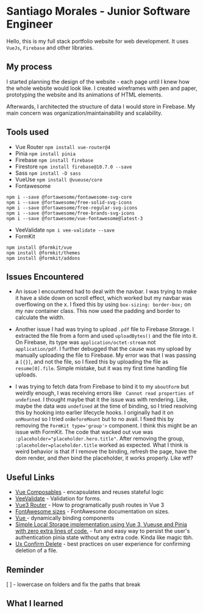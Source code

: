 # Santiago Morales - Junior Software Engineer

Hello, this is my full stack portfolio website for web development. It uses `VueJs`, `Firebase` and other libraries.

## My process

I started planning the design of the website - each page until I knew how the whole website would look like. I created wireframes with pen and paper, prototyping the website and its animations of HTML elements.

Afterwards, I architected the structure of data I would store in Firebase. My main concern was organization/maintainability and scalability.

## Tools used

- Vue Router `npm install vue-router@4`
- Pinia `npm install pinia`
- Firebase `npm install firebase`
- Firestore `npm install firebase@10.7.0 --save`
- Sass `npm install -D sass`
- VueUse `npm install @vueuse/core`
- Fontawesome

```shell
npm i --save @fortawesome/fontawesome-svg-core
npm i --save @fortawesome/free-solid-svg-icons
npm i --save @fortawesome/free-regular-svg-icons
npm i --save @fortawesome/free-brands-svg-icons
npm i --save @fortawesome/vue-fontawesome@latest-3
```

- VeeValidate `npm i vee-validate --save`
- FormKit

```shell
npm install @formkit/vue
npm install @formkit/themes
npm install @formkit/addons
```

## Issues Encountered

- An issue I encountered had to deal with the navbar. I was trying to make it have a slide down on scroll effect, which worked but my navbar was overflowing on the x. I fixed this by using `box-sizing: border-box;` on my nav container class. This now used the padding and border to calculate the width.

- Another issue I had was trying to upload `.pdf` file to Firebase Storage. I extracted the file from a form and used `uploadBytes()` and the file into it. On Firebase, its type was `application/octet-stream` not `application/pdf`. I further debugged that the cause was my upload by manually uploading the file to Firebase. My error was that I was passing a `[{}]`, and not the file, so I fixed this by uploading the file as `resume[0].file`. Simple mistake, but it was my first time handling file uploads.

- I was trying to fetch data from Firebase to bind it to my `aboutForm` but weirdly enough, I was receiving errors like ` Cannot read properties of undefined`. I thought maybe that it the issue was with rendering. Like, maybe the data _was_ `undefined` at the time of binding, so I tried resolving this by hooking into earlier lifecycle hooks. I originally had it on `onMounted` so I tried `onBeforeMount` but to no avail. I fixed this by removing the `FormKit type='group'>` component. I think this might be an issue with FormKit. The code that wacked out vue was ` :placeholder="placeholder.hero.title"`. After removing the group, `:placeholder=placeholder.title` worked as expected. What I think is weird behavior is that if I remove the binding, refresh the page, have the dom render, and _then_ bind the placeholder, it works properly. Like wtf?

## Useful Links

- [Vue Composables](https://vuejs.org/guide/reusability/composables) - encapsulates and reuses stateful logic
- [VeeValidate](https://vee-validate.logaretm.com/v4/guide/overview/) - Validation for forms.
- [Vue3 Router](https://router.vuejs.org/api/#useRouter) - How to programatically push routes in Vue 3
- [FontAwesome sizes](https://fontawesome.com/docs/web/style/size) - FontAwesome documentation on sizes.
- [Vue <Component/>](https://vuejs.org/api/built-in-special-elements.html#component) - dynamically binding components
- [Simple Local Storage implementation using Vue 3, Vueuse and Pinia with zero extra lines of code.](https://stephanlangeveld.medium.com/simple-local-storage-implementation-using-vue-3-vueuse-and-pinia-with-zero-extra-lines-of-code-cb9ed2cce42a) - fun and easy way to persist the user's authentication pinia state without any extra code. Kinda like magic tbh.
- [Ux Confirm Delete](https://medium.com/@joaopegb/ux-writing-an-effective-cancel-dialog-confirmation-on-web-539b73a39929) - best practices on user experience for confirming deletion of a file.

## Reminder

[ ] - lowercase on folders and fix the paths that break

## What I learned
